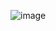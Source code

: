 ![image](https://user-images.githubusercontent.com/60959655/189493320-aaae8a23-3c01-414a-a32a-6bef8862d655.png)
